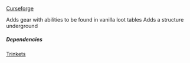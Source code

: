 [Curseforge](https://www.curseforge.com/minecraft/mc-mods/artifacts)

Adds gear with abilities to be found in vanilla loot tables
Adds a structure underground

##### Dependencies
[Trinkets](https://www.curseforge.com/minecraft/mc-mods/trinkets)